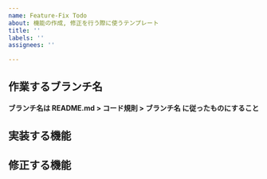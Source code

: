 ```yaml
---
name: Feature-Fix Todo
about: 機能の作成, 修正を行う際に使うテンプレート
title: ''
labels: ''
assignees: ''

---
```


## 作業するブランチ名
#### ブランチ名は README.md > コード規則 > ブランチ名 に従ったものにすること

## 実装する機能

## 修正する機能
